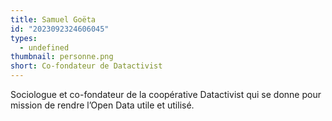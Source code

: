```yaml
---
title: Samuel Goëta
id: "2023092324606045"
types:
  - undefined
thumbnail: personne.png
short: Co-fondateur de Datactivist
---
```


Sociologue et co-fondateur de la coopérative Datactivist qui se donne pour mission de rendre l’Open Data utile et utilisé.